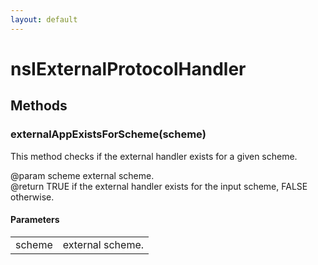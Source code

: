 ```yaml
---
layout: default
---
```


# nsIExternalProtocolHandler #

## Methods ##

### externalAppExistsForScheme(scheme) ###
  
This method checks if the external handler exists for a given scheme.  
  
@param scheme external scheme.  
@return TRUE if the external handler exists for the input scheme, FALSE otherwise.  
  

#### Parameters ####

<table>

<tr>
<td>scheme</td>
<td>external scheme.  
</td>
</tr>

</table>
